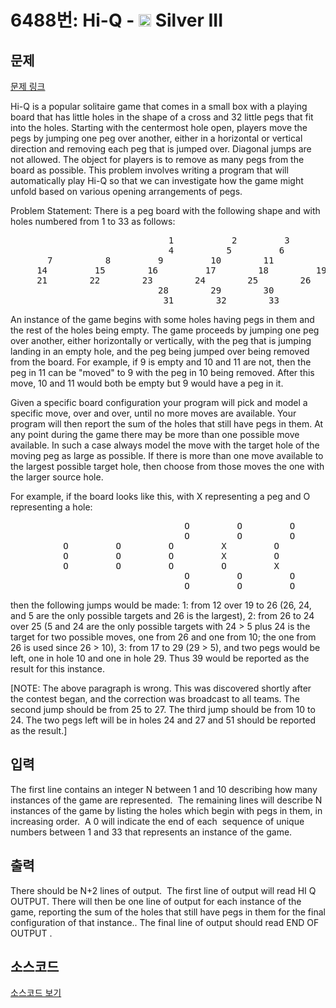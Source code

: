 # 6488번: Hi-Q - <img src="https://static.solved.ac/tier_small/8.svg" style="height:20px" /> Silver III

<!-- performance -->

<!-- 문제 제출 후 깃허브에 푸시를 했을 때 제출한 코드의 성능이 입력될 공간입니다.-->

<!-- end -->

## 문제

[문제 링크](https://boj.kr/6488)


<p>Hi-Q is a popular solitaire game that comes in a small box with a playing board that has little holes in the shape of a cross and 32 little pegs that fit into the holes. Starting with the centermost hole open, players move the pegs by jumping one peg over another, either in a horizontal or vertical direction and removing each peg that is jumped over. Diagonal jumps are not allowed. The object for players is to remove as many pegs from the board as possible. This problem involves writing a program that will automatically play Hi-Q so that we can investigate how the game might unfold based on various opening arrangements of pegs.</p>

<p>Problem Statement: There is a peg board with the following shape and with holes numbered from 1 to 33 as follows:</p>

<pre>                              1           2         3
                              4          5         6
       7          8         9         10        11          12        13
     14         15        16         17        18         19        20
     21        22        23        24        25        26        27        
                            28        29        30
                             31        32        33
</pre>

<p>An instance of the game begins with some holes having pegs in them and the rest of the holes being empty. The game proceeds by jumping one peg over another, either horizontally or vertically, with the peg that is jumping landing in an empty hole, and the peg being jumped over being removed from the board. For example, if 9 is empty and 10 and 11 are not, then the peg in 11 can be "moved" to 9 with the peg in 10 being removed. After this move, 10 and 11 would both be empty but 9 would have a peg in it.</p>

<p>Given a specific board configuration your program will pick and model a specific move, over and over, until no more moves are available. Your program will then report the sum of the holes that still have pegs in them. At any point during the game there may be more than one possible move available. In such a case always model the move with the target hole of the moving peg as large as possible. If there is more than one move available to the largest possible target hole, then choose from those moves the one with the larger source hole.</p>

<p>For example, if the board looks like this, with X representing a peg and O representing a hole:</p>

<pre>                                 O         O         O
                                 O         O         O
          O         O         O         X         O         X         O
          O         O         O         X         O         X         O
          O         O         O         O         X         O         O
                                 O         O         O
                                 O         O         O
</pre>

<p>then the following jumps would be made: 1: from 12 over 19 to 26 (26, 24, and 5 are the only possible targets and 26 is the largest), 2: from 26 to 24 over 25 (5 and 24 are the only possible targets with 24 &gt; 5 plus 24 is the target for two possible moves, one from 26 and one from 10; the one from 26 is used since 26 &gt; 10), 3: from 17 to 29 (29 &gt; 5), and two pegs would be left, one in hole 10 and one in hole 29. Thus 39 would be reported as the result for this instance.</p>

<p>[NOTE: The above paragraph is wrong. This was discovered shortly after the contest began, and the correction was broadcast to all teams. The second jump should be from 25 to 27. The third jump should be from 10 to 24. The two pegs left will be in holes 24 and 27 and 51 should be reported as the result.]</p>



## 입력


<p>The first line contains an integer N between 1 and 10 describing how many instances of the game are represented.&nbsp; The remaining lines will describe N instances of the game by listing the holes which begin with pegs in them, in increasing order.&nbsp; A 0 will indicate the end of each&nbsp; sequence of unique numbers between 1 and 33 that represents an instance of the game.</p>



## 출력


<p>There should be N+2 lines of output.&nbsp; The first line of output will read HI Q OUTPUT. There will then be one line of output for each instance of the game, reporting the sum of the holes that still have pegs in them for the final configuration of that instance.. The final line of output should read END OF OUTPUT .</p>



## 소스코드

[소스코드 보기](Hi-Q.cpp)